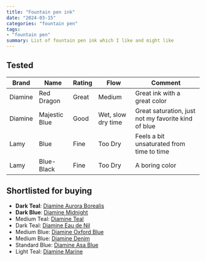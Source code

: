 ```yaml
---
title: "Fountain pen ink"
date: "2024-03-15"
categories: "fountain pen"
tags:
- "fountain pen"
summary: List of fountain pen ink which I like and might like
---
```


## Tested

| **Brand** | **Name**      | **Rating** | **Flow**           | **Comment**                                         |
|-----------|---------------|------------|--------------------|-----------------------------------------------------|
| Diamine   | Red Dragon    | Great      | Medium             | Great ink with a great color                        |
| Diamine   | Majestic Blue | Good       | Wet, slow dry time | Great saturation, just not my favorite kind of blue |
| Lamy      | Blue          | Fine       | Too Dry            | Feels a bit unsaturated from time to time           |
| Lamy      | Blue-Black    | Fine       | Too Dry            | A boring color                                      |


## Shortlisted for buying


* **Dark Teal**: [Diamine Aurora Borealis](https://mountainofink.com/blog/diamine-aurora-borealis)
* **Dark Blue**: [Diamine Midnight](https://mountainofink.com/blog/diamine-midnight)
* Medium Teal: [Diamine Teal](https://mountainofink.com/blog/diamine-teal)
* Dark Teal: [Diamine Eau de Nil](https://mountainofink.com/blog/diamine-eau-de-nil)
* Medium Blue: [Diamine Oxford Blue](https://mountainofink.com/blog/diamine-oxford-blue)
* Medium Blue: [Diamine Denim](https://mountainofink.com/blog/diamine-denim)
* Standard Blue: [Diamine Asa Blue](https://mountainofink.com/blog/diamine-asa-blue)
* Light Teal: [Diamine Marine](https://mountainofink.com/blog/diamine-marine)
